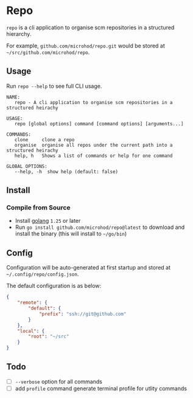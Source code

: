 # Repo

`repo` is a cli application to organise scm repositories in a structured hierarchy.

For example, `github.com/microhod/repo.git` would be stored at `~/src/github.com/microhod/repo`.

## Usage

Run `repo --help` to see full CLI usage.

```
NAME:
   repo - A cli application to organise scm repositories in a structured heirachy

USAGE:
   repo [global options] command [command options] [arguments...]

COMMANDS:
   clone     clone a repo
   organise  organise all repos under the current path into a structured heirachy
   help, h   Shows a list of commands or help for one command

GLOBAL OPTIONS:
   --help, -h  show help (default: false)
```

## Install

### Compile from Source

* Install [golang](https://golang.org/doc/install) `1.25` or later
* Run `go install github.com/microhod/repo@latest` to download and install the binary (this will install to `~/go/bin`)

## Config

Configuration will be auto-generated at first startup and stored at `~/.config/repo/config.json`.

The default configuration is as below:

```json
{
    "remote": {
        "default": {
            "prefix": "ssh://git@github.com"
        }
    },
    "local": {
        "root": "~/src"
    }
}
```

## Todo

- [ ] `--verbose` option for all commands
- [ ] add `profile` command generate terminal profile for utlity commands
